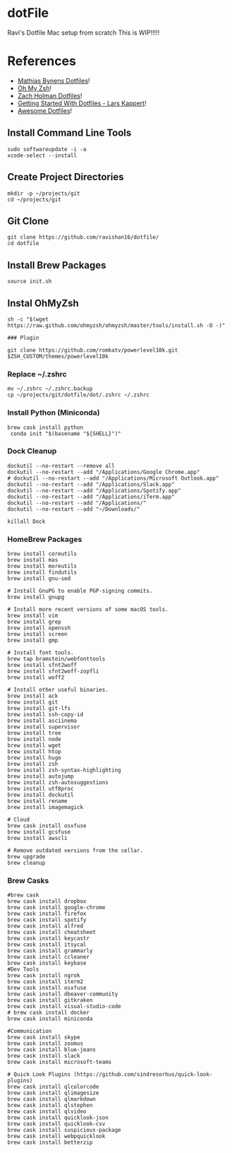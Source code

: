 # dotFile

Ravi's Dotfile Mac setup from scratch
This is WIP!!!!!

# References
- [Mathias Bynens Dotfiles](https://github.com/mathiasbynens/dotfiles)!
- [Oh My Zsh](https://ohmyz.sh/)!
- [Zach Holman Dotfiles](https://github.com/holman/dotfiles)!
- [Getting Started With Dotfiles - Lars Kappert](https://medium.com/@webprolific/getting-started-with-dotfiles-43c3602fd789)!
- [Awesome Dotfiles](https://project-awesome.org/webpro/awesome-dotfiles)!

## Install Command Line Tools

```shell
sudo softwareupdate -i -a
xcode-select --install
```

## Create Project Directories

```shell
mkdir -p ~/projects/git
cd ~/projects/git
```

## Git Clone

```
git clone https://github.com/ravishan16/dotfile/
cd dotfile
```

## Install Brew Packages

```
source init.sh
```

## Instal OhMyZsh

```
sh -c "$(wget https://raw.github.com/ohmyzsh/ohmyzsh/master/tools/install.sh -O -)"

### Plugin

git clone https://github.com/romkatv/powerlevel10k.git $ZSH_CUSTOM/themes/powerlevel10k

```

### Replace ~/.zshrc

```
mv ~/.zshrc ~/.zshrc.backup
cp ~/projects/git/dotfile/dot/.zshrc ~/.zshrc
```


### Install Python (Miniconda)
```
brew cask install python
 conda init "$(basename "${SHELL}")"

```

### Dock Cleanup
```
dockutil --no-restart --remove all
dockutil --no-restart --add "/Applications/Google Chrome.app"
# dockutil --no-restart --add "/Applications/Microsoft Outlook.app"
dockutil --no-restart --add "/Applications/Slack.app"
dockutil --no-restart --add "/Applications/Spotify.app"
dockutil --no-restart --add "/Applications/iTerm.app"
dockutil --no-restart --add "/Applications/"
dockutil --no-restart --add "~/Downloads/"

killall Dock
```

### HomeBrew Packages
```
brew install coreutils
brew install mas
brew install moreutils
brew install findutils
brew install gnu-sed

# Install GnuPG to enable PGP-signing commits.
brew install gnupg

# Install more recent versions of some macOS tools.
brew install vim 
brew install grep
brew install openssh
brew install screen
brew install gmp

# Install font tools.
brew tap bramstein/webfonttools
brew install sfnt2woff
brew install sfnt2woff-zopfli
brew install woff2

# Install other useful binaries.
brew install ack
brew install git
brew install git-lfs
brew install ssh-copy-id
brew install asciinema
brew install supervisor
brew install tree
brew install node
brew install wget 
brew install htop
brew install hugo
brew install zsh
brew install zsh-syntax-highlighting
brew install autojump
brew install zsh-autosuggestions
brew install utf8proc
brew install dockutil
brew install rename
brew install imagemagick 

# Cloud
brew cask install osxfuse
brew install gcsfuse
brew install awscli

# Remove outdated versions from the cellar.
brew upgrade
brew cleanup

```

### Brew Casks
```
#brew cask
brew cask install dropbox
brew cask install google-chrome
brew cask install firefox
brew cask install spotify
brew cask install alfred
brew cask install cheatsheet
brew cask install keycastr
brew cask install itsycal
brew cask install grammarly
brew cask install ccleaner
brew cask install keybase
#Dev Tools
brew cask install ngrok
brew cask install iterm2
brew cask install osxfuse
brew cask install dbeaver-community
brew cask install gitkraken
brew cask install visual-studio-code
# brew cask install docker
brew cask install miniconda

#Communication
brew cask install skype
brew cask install zoomus
brew cask install blue-jeans
brew cask install slack
brew cask install microsoft-teams

# Quick Look Plugins (https://github.com/sindresorhus/quick-look-plugins)
brew cask install qlcolorcode
brew cask install qlimagesize
brew cask install qlmarkdown
brew cask install qlstephen
brew cask install qlvideo
brew cask install quicklook-json
brew cask install quicklook-csv
brew cask install suspicious-package
brew cask install webpquicklook
brew cask install betterzip
```
